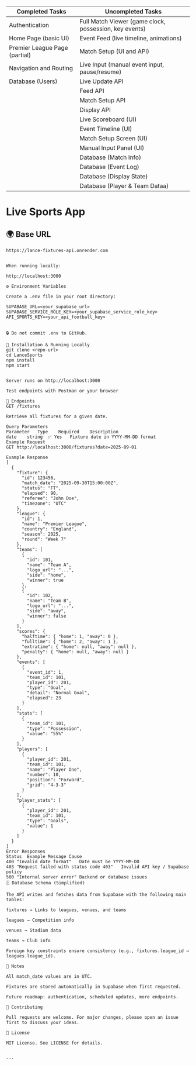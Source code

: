 | Completed Tasks | Uncompleted Tasks |
|-----------------|-------------------|
| Authentication | Full Match Viewer (game clock, possession, key events) |
| Home Page (basic UI) | Event Feed (live timeline, animations) |
| Premier League Page (partial) | Match Setup (UI and API) |
| Navigation and Routing | Live Input (manual event input, pause/resume) |
| Database (Users) | Live Update API |
| | Feed API |
| | Match Setup API |
| | Display API |
| | Live Scoreboard (UI) |
| | Event Timeline (UI) |
| | Match Setup Screen (UI) |
| | Manual Input Panel (UI) |
| | Database (Match Info) |
| | Database (Event Log) |
| | Database (Display State) |
| | Database (Player & Team Dataa) |
# Live Sports App


## 🌍 Base URL

```http
https://lance-fixtures-api.onrender.com


When running locally:

http://localhost:3000

⚙️ Environment Variables

Create a .env file in your root directory:

SUPABASE_URL=<your_supabase_url>
SUPABASE_SERVICE_ROLE_KEY=<your_supabase_service_role_key>
API_SPORTS_KEY=<your_api_football_key>


🔒 Do not commit .env to GitHub.

🚀 Installation & Running Locally
git clone <repo-url>
cd LanceSports
npm install
npm start


Server runs on http://localhost:3000

Test endpoints with Postman or your browser

📡 Endpoints
GET /fixtures

Retrieve all fixtures for a given date.

Query Parameters
Parameter	Type	Required	Description
date	string	✅ Yes	Fixture date in YYYY-MM-DD format
Example Request
GET http://localhost:3000/fixtures?date=2025-09-01

Example Response
[
  {
    "fixture": {
      "id": 123456,
      "match_date": "2025-09-30T15:00:00Z",
      "status": "FT",
      "elapsed": 90,
      "referee": "John Doe",
      "timezone": "UTC"
    },
    "league": {
      "id": 1,
      "name": "Premier League",
      "country": "England",
      "season": 2025,
      "round": "Week 7"
    },
    "teams": [
      {
        "id": 101,
        "name": "Team A",
        "logo_url": "...",
        "side": "home",
        "winner": true
      },
      {
        "id": 102,
        "name": "Team B",
        "logo_url": "...",
        "side": "away",
        "winner": false
      }
    ],
    "scores": {
      "halftime": { "home": 1, "away": 0 },
      "fulltime": { "home": 2, "away": 1 },
      "extratime": { "home": null, "away": null },
      "penalty": { "home": null, "away": null }
    },
    "events": [
      {
        "event_id": 1,
        "team_id": 101,
        "player_id": 201,
        "type": "Goal",
        "detail": "Normal Goal",
        "elapsed": 23
      }
    ],
    "stats": [
      {
        "team_id": 101,
        "type": "Possession",
        "value": "55%"
      }
    ],
    "players": [
      {
        "player_id": 201,
        "team_id": 101,
        "name": "Player One",
        "number": 10,
        "position": "Forward",
        "grid": "4-3-3"
      }
    ],
    "player_stats": [
      {
        "player_id": 201,
        "team_id": 101,
        "type": "Goals",
        "value": 1
      }
    ]
  }
]
Error Responses
Status	Example Message	Cause
400	"Invalid date format"	Date must be YYYY-MM-DD
403	"Request failed with status code 403"	Invalid API key / Supabase policy
500	"Internal server error"	Backend or database issues
🗄 Database Schema (Simplified)

The API writes and fetches data from Supabase with the following main tables:

fixtures → Links to leagues, venues, and teams

leagues → Competition info

venues → Stadium data

teams → Club info

Foreign key constraints ensure consistency (e.g., fixtures.league_id → leagues.league_id).

📝 Notes

All match_date values are in UTC.

Fixtures are stored automatically in Supabase when first requested.

Future roadmap: authentication, scheduled updates, more endpoints.

🤝 Contributing

Pull requests are welcome. For major changes, please open an issue first to discuss your ideas.

📜 License

MIT License. See LICENSE for details.


---
